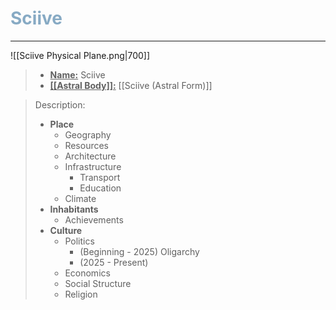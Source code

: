 <h1><font color="#87AAC4"> Sciive </font></h1>

___

![[Sciive Physical Plane.png|700]]

> - **<ins>Name:<ins>** Sciive
> - **<ins>[[Astral Body]]:<ins>** [[Sciive (Astral Form)]]

> Description:
> - **Place**
>	- Geography
>	- Resources
>	- Architecture
>	- Infrastructure
>		- Transport
>		- Education
>	- Climate
> - **Inhabitants**
>	- Achievements
> - **Culture**
>	- Politics
>		- (Beginning - 2025) Oligarchy
>		- (2025 - Present) 
>	- Economics
>	- Social Structure
>	- Religion